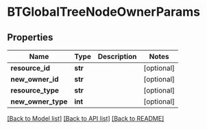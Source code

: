# BTGlobalTreeNodeOwnerParams

## Properties
Name | Type | Description | Notes
------------ | ------------- | ------------- | -------------
**resource_id** | **str** |  | [optional] 
**new_owner_id** | **str** |  | [optional] 
**resource_type** | **str** |  | [optional] 
**new_owner_type** | **int** |  | [optional] 

[[Back to Model list]](../README.md#documentation-for-models) [[Back to API list]](../README.md#documentation-for-api-endpoints) [[Back to README]](../README.md)


